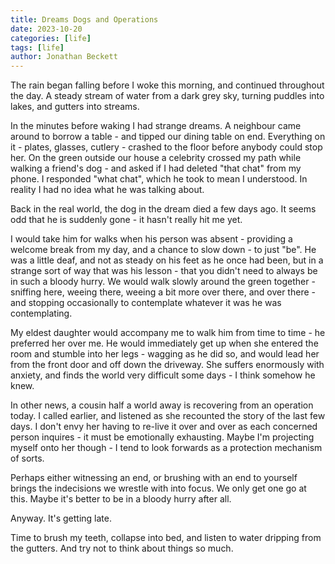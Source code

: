 ```yaml
---
title: Dreams Dogs and Operations
date: 2023-10-20
categories: [life]
tags: [life]
author: Jonathan Beckett
---
```


The rain began falling before I woke this morning, and continued throughout the day. A steady stream of water from a dark grey sky, turning puddles into lakes, and gutters into streams.

In the minutes before waking I had strange dreams. A neighbour came around to borrow a table - and tipped our dining table on end. Everything on it - plates, glasses, cutlery - crashed to the floor before anybody could stop her. On the green outside our house a celebrity crossed my path while walking a friend's dog - and asked if I had deleted "that chat" from my phone. I responded "what chat", which he took to mean I understood. In reality I had no idea what he was talking about.

Back in the real world, the dog in the dream died a few days ago. It seems odd that he is suddenly gone - it hasn't really hit me yet.

I would take him for walks when his person was absent - providing a welcome break from my day, and a chance to slow down - to just "be". He was a little deaf, and not as steady on his feet as he once had been, but in a strange sort of way that was his lesson - that you didn't need to always be in such a bloody hurry. We would walk slowly around the green together - sniffing here, weeing there, weeing a bit more over there, and over there - and stopping occasionally to contemplate whatever it was he was contemplating.

My eldest daughter would accompany me to walk him from time to time - he preferred her over me. He would immediately get up when she entered the room and stumble into her legs - wagging as he did so, and would lead her from the front door and off down the driveway. She suffers enormously with anxiety, and finds the world very difficult some days - I think somehow he knew.

In other news, a cousin half a world away is recovering from an operation today. I called earlier, and listened as she recounted the story of the last few days. I don't envy her having to re-live it over and over as each concerned person inquires - it must be emotionally exhausting. Maybe I'm projecting myself onto her though - I tend to look forwards as a protection mechanism of sorts.

Perhaps either witnessing an end, or brushing with an end to yourself brings the indecisions we wrestle with into focus. We only get one go at this. Maybe it's better to be in a bloody hurry after all.

Anyway. It's getting late.

Time to brush my teeth, collapse into bed, and listen to water dripping from the gutters. And try not to think about things so much.